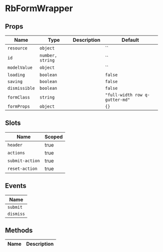 # RbFormWrapper

> 

## Props

| Name       | Type          | Description     | Default                  |
|------------|---------------|-----------------|--------------------------|
| `resource` | `object` |  | `` |
| `id` | `number, string` |  | `` |
| `modelValue` | `object` |  | `` |
| `loading` | `boolean` |  | `false` |
| `saving` | `boolean` |  | `false` |
| `dismissible` | `boolean` |  | `false` |
| `formClass` | `string` |  | `"full-width row q-gutter-md"` |
| `formProps` | `object` |  | `{}` |

## Slots

| Name       | Scoped        |
|------------|---------------|
| `header` | true |
| `actions` | true |
| `submit-action` | true |
| `reset-action` | true |

## Events

| Name       |
|------------|
| `submit` |
| `dismiss` |

## Methods

| Name       | Description     |
|------------|-----------------|
